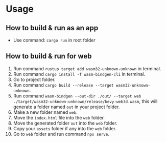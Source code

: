 # Usage

## How to build & run as an app

- Use command: `cargo run` in root folder

## How to build & run for web

1. Run command `rustup target add wasm32-unknown-unknown` in terminal.
2. Run command `cargo install -f wasm-bindgen-cli` in terminal.
3. Go to project folder.
4. Run command `cargo build --release --target wasm32-unknown-unknown`.
5. Run command `wasm-bindgen --out-dir ./out/ --target web ./target/wasm32-unknown-unknown/release/bevy-web3d.wasm`, this will generate a folder named `out` in your project folder.
6. Make a new folder named `web`.
7. Move the `index.html` file into the `web` folder.
8. Move the generated folder `out` into the `web` folder.
9. Copy your `assets` folder if any into the `web` folder.
10. Go to `web` folder and run command `npx serve`.
